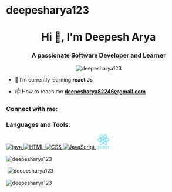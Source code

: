 # deepesharya123

<!-- my personal repository -->
<h1 align="center">Hi 👋, I'm  Deepesh Arya</h1>
<h3 align="center">A passionate Software Developer and Learner</h3>

<p align="center"> <img src="https://komarev.com/ghpvc/?username=deepesharya123&label=Profile%20views&color=0e75b6&style=flat" alt="deepesharya123" /> </p>

- 🌱 I’m currently learning **react Js**

- 📫 How to reach me **deepesharya82246@gmail.com**

<h3 align="left">Connect with me:</h3>
<p align="left">
</p>

<h3 align="left">Languages and Tools:</h3>
<p align="left">  <a href="https://www.tutorialspoint.com/java/index.htm" target="_blank" rel="noreferrer"> <img src="https://www.clipartmax.com/png/small/471-4713486_java-icons.png" alt="java" width="40" height="40"/> </a> <a href="https://www.w3schools.com/html/" target="_blank" rel="noreferrer"> <img src="https://icons.iconarchive.com/icons/graphics-vibe/developer/128/html-5-icon.png" alt="HTML" width="40" height="40"/> </a> <a href="https://www.w3schools.com/css/default.asp" target="_blank" rel="noreferrer"> <img src="https://icons.iconarchive.com/icons/graphics-vibe/developer/128/css-3-icon.png" alt="CSS" width="40" height="40"/> </a> <a href="https://developer.mozilla.org/en-US/docs/Web/JavaScript" target="_blank" rel="noreferrer"> <img src="https://www.freepnglogos.com/uploads/javascript/javascript-online-logo-for-website-0.png" alt="JavaScript" width="40" height="40"/> </a> <a href="https://reactjs.org/" target="_blank" rel="noreferrer"> <img src="https://raw.githubusercontent.com/devicons/devicon/master/icons/react/react-original-wordmark.svg" alt="react" width="40" height="40"/> </a> </p>

<p><img align="center" src="https://github-readme-stats.vercel.app/api/top-langs?username=deepesharya123&show_icons=true&locale=en&layout=compact" alt="deepesharya123" /></p>

<p>&nbsp;<img align="center" src="https://github-readme-stats.vercel.app/api?username=deepesharya123&show_icons=true&locale=en" alt="deepesharya123" /></p>

<p><img align="center" src="https://github-readme-streak-stats.herokuapp.com/?user=deepesharya123&" alt="deepesharya123" /></p>

